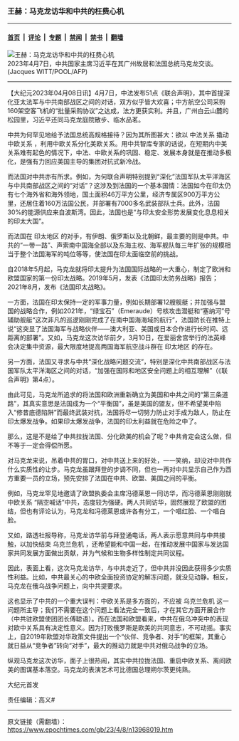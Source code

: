 ### 王赫：马克龙访华和中共的枉费心机

---

#### [首页](../../../..?n13968019) &nbsp;|&nbsp; [评论](../../../../../epoch-comment?n13968019) &nbsp;|&nbsp; [专题](../../../../../epoch-special?n13968019) &nbsp;|&nbsp; [禁闻](../../../../../epoch-news?n13968019) &nbsp;|&nbsp; [禁书](../../../../../books?n13968019) &nbsp;|&nbsp; [翻墙](https://github.com/gfw-breaker/nogfw/blob/master/README.md?n13968019)


<div><img alt="王赫：马克龙访华和中共的枉费心机" class="attachment-djy_600_400 size-djy_600_400 wp-post-image" src="https://i.epochtimes.com/assets/uploads/2023/04/id13968064-000_33CU2JR-.jpeg"/>
<div class="caption">
 2023年4月7日，中共国家主席习近平在其广州故居和法国总统马克龙交谈。(Jacques WITT/POOL/AFP)
</div></div><hr/><div class="post_content" id="artbody" itemprop="articleBody">
 <!-- article content begin -->
 <p>
  【大纪元2023年04月08日讯】4月7日，中法发布51点《联合声明》，其中首提深化亚太法军与中共南部战区之间的对话，双方似乎皆大欢喜；中方航空公司采购160架空客飞机的“批量采购协议”之达成，法方更获实利。并且，广州白云山麓的松园里，习近平还同马克龙庭院散步、临水品茗。
 </p>
 <p>
  中共为何罕见地给予法国总统高规格接待？因为其所图甚大：欲以
  <ok href="https://www.epochtimes.com/gb/tag/%E4%B8%AD%E6%B3%95%E5%85%B3%E7%B3%BB.html">
   中法关系
  </ok>
  撬动
  <ok href="https://www.epochtimes.com/gb/tag/%E4%B8%AD%E6%AC%A7%E5%85%B3%E7%B3%BB.html">
   中欧关系
  </ok>
  ，利用中欧关系分化美欧关系。用中共智库专家的话说，在短期内中美关系难有起色的情况下，中法、中欧关系的巩固、稳定、发展本身就是在推动多极化，是强有力回应美国主导的集团对抗式新冷战。
 </p>
 <p>
  而法国对中共亦有所求。例如，为何联合声明特别提到“深化”法国军队太平洋海区与中共南部战区之间的“对话”？这涉及到法国的一个基本国情：法国如今在印太仍有七个海外省和海外领地，国土面积46万平方公里，经济专属区900万平方公里，还居住着160万法国公民，并部署有7000多名武装部队士兵。此外，法国30%的能源供应来自波斯湾。因此，法国也是“与印太安全形势发展变化息息相关的印太大国”。
 </p>
 <p>
  而法国在
  <ok href="https://www.epochtimes.com/gb/tag/%E5%8D%B0%E5%A4%AA%E5%9C%B0%E5%8C%BA.html">
   印太地区
  </ok>
  的对手，有伊朗、俄罗斯以及北朝鲜，最主要的则是中共。中共的“一带一路”、声索南中国海全部以及东海主权、海军舰队每三年扩张的规模相当于整个法国海军的吨位等等，使法国在印太面临空前的挑战。
 </p>
 <p>
  自2018年5月起，马克龙就将印太提升为法国国际战略的一大重心，制定了欧洲和欧盟国家的第一份印太战略。2019年5月，发表《法国印太防务战略》报告；2021年8月，发布《法国印太战略》。
 </p>
 <p>
  一方面，法国在印太保持一定的军事力量，例如长期部署12艘舰艇；并加强与盟国的战略合作，例如2021年，“绿宝石”（Emeraude）号核攻击潜艇和“塞纳河”号辅助舰艇“这次非凡的巡逻刚刚完成了在南中国海海域的航行”，法国防长在推特上说“这突显了法国海军与战略伙伴——澳大利亚、美国或日本合作进行长时间、远距离的部署”。又如，马克龙这次访华前夕，3月10日，在爱丽舍宫举行的法英峰会决定集中资源，最大限度地提高两国海军航空战斗群在
  <ok href="https://www.epochtimes.com/gb/tag/%E5%8D%B0%E5%A4%AA%E5%9C%B0%E5%8C%BA.html">
   印太地区
  </ok>
  的存在。
 </p>
 <p>
  另一方面，法国又寻求与中共“深化战略问题交流”，特别是深化中共南部战区与法国军队太平洋海区之间的对话，“加强在国际和地区安全问题上的相互理解”（《联合声明》第4点）。
 </p>
 <p>
  由此可见，马克龙所追求的将法国和欧洲重新确立为美国和中共之间的“第三条道路”，其真实意思是法国成为一个“平衡国”，虽是美国的盟友，但不希望美中陷入“修昔底德陷阱”而最终武装对抗，法国将尽一切努力防止对手成为敌人，防止在印太爆发战争。如果印太爆发战争，法国的印太利益就在危险之中了。
 </p>
 <p>
  那么，这是不是给了中共拉拢法国、分化欧美的机会了呢？中共肯定会这么做，但不等于一定会得偿所愿。
 </p>
 <p>
  对马克龙来说，吊着中共的胃口，对中共送上来的好处，一一笑纳，却没对中共作什么实质性的让步。马克龙虽跟拜登的步调不同，但也一再对中共显示自己作为西方重要一员的立场，预先安排了法国在中共、欧盟、美国之间的平衡。
 </p>
 <p>
  例如，马克龙罕见地邀请了欧盟执委会主席冯德莱恩一同访华，而冯德莱恩刚刚就
  <ok href="https://www.epochtimes.com/gb/tag/%E4%B8%AD%E6%AC%A7%E5%85%B3%E7%B3%BB.html">
   中欧关系
  </ok>
  “隔空喊话”中共，态度较为强硬。两人共同访华，固然展现了欧盟的团结，但也有评论认为，马克龙和冯德莱恩或许各有分工，一个唱红脸、一个唱白脸。
 </p>
 <p>
  又如，路透社报导称，马克龙访华前与拜登通电话，两人表示愿意共同与中共接触，以加快结束
  <ok href="https://www.epochtimes.com/gb/tag/%E4%B9%8C%E5%85%8B%E5%85%B0%E5%8D%B1%E6%9C%BA.html">
   乌克兰危机
  </ok>
  ，还希望能和中国一起，在推动发展中国家与发达国家共同发展方面做出贡献，并为气候和生物多样性制定共同议程。
 </p>
 <p>
  因此，表面上看，这次马克龙访华，与中共走近了，但中共并没因此获得多少实质性利益。比如，中共最关心的中欧全面投资协定的解冻问题，就没见动静。相反，马克龙在俄乌战争问题上，向中共提要求。
 </p>
 <p>
  这也显示了中共的一个重大误判：中欧关系是多方面的，不应被
  <ok href="https://www.epochtimes.com/gb/tag/%E4%B9%8C%E5%85%8B%E5%85%B0%E5%8D%B1%E6%9C%BA.html">
   乌克兰危机
  </ok>
  这一问题所主导；我们不需要在这个问题上看法完全一致后，才在其它方面开展合作（中共驻欧盟使团团长傅聪语）。而在法国和欧盟看来，中共在俄乌冲突中的表现对欧中关系具有决定性意义。因为打败俄罗斯是欧美的共同意志，不可动摇。事实上，自2019年欧盟对华政策文件提出一个“伙伴、竞争者、对手”的框架，其重心就日益从“竞争者”转向“对手”，最大的推动力就是中共对俄乌战争的立场。
 </p>
 <p>
  纵观马克龙这次访华，面子上很热闹，其实中共拉拢法国、重启中欧关系、离间欧美的图谋基本落空。马克龙的表演艺术可比德国总理朔尔茨更纯熟。
 </p>
 <p>
  大纪元首发
 </p>
 <p>
  责任编辑：高义#
 </p>
 <!-- article content end -->
 <div id="below_article_ad">
 </div>
</div>


---

原文链接（需翻墙）：https://www.epochtimes.com/gb/23/4/8/n13968019.htm